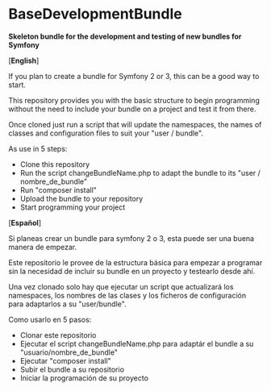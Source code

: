 # BaseDevelopmentBundle

__Skeleton bundle for the development and testing of new bundles for Symfony__

[__English__]

If you plan to create a bundle for Symfony 2 or 3, this can be a good way to start.

This repository provides you with the basic structure to begin programming without the need to include your bundle on a project and test it from there.

Once cloned just run a script that will update the namespaces, the names of classes and configuration files to suit your "user / bundle".

As use in 5 steps:
- Clone this repository
- Run the script changeBundleName.php to adapt the bundle to its "user / nombre_de_bundle"
- Run "composer install"
- Upload the bundle to your repository
- Start programming your project

[__Español__]

Si planeas crear un bundle para symfony 2 o 3, esta puede ser una buena manera de empezar.

Este repositorio le provee de la estructura básica para empezar a programar sin la necesidad de incluir su bundle en un proyecto y testearlo desde ahí.

Una vez clonado solo hay que ejecutar un script que actualizará los namespaces, los nombres de las clases y los ficheros de configuración para adaptarlos a su "user/bundle".

Como usarlo en 5 pasos:
- Clonar este repositorio
- Ejecutar el script changeBundleName.php para adaptár el bundle a su "usuario/nombre_de_bundle"
- Ejecutar "composer install"
- Subir el bundle a su repositorio
- Iniciar la programación de su proyecto

